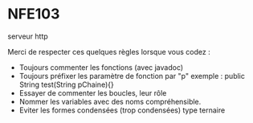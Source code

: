 NFE103
======

serveur http

Merci de respecter ces quelques règles lorsque vous codez :
- Toujours commenter les fonctions (avec javadoc)
- Toujours préfixer les paramètre de fonction par "p" exemple : public String test(String pChaine){}
- Essayer de commenter les boucles, leur rôle
- Nommer les variables avec des noms compréhensible.
- Eviter les formes condensées (trop condensées) type ternaire
